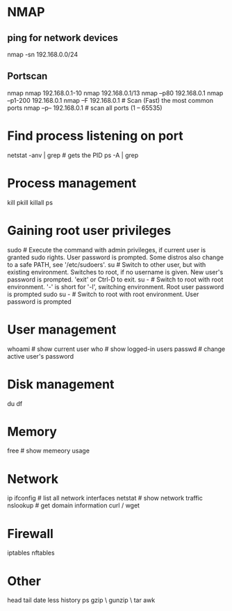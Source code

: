 # NMAP
## ping for network devices
nmap -sn 192.168.0.0/24

## Portscan
nmap <url>
nmap 192.168.0.1-10
nmap 192.168.0.1/13
nmap –p80 192.168.0.1
nmap –p1-200 192.168.0.1
nmap –F 192.168.0.1  # Scan (Fast) the most common ports
nmap –p– 192.168.0.1  # scan all ports (1 – 65535)

# Find process listening on port
netstat -anv | grep <port>  # gets the PID
ps -A | grep <pid>

# Process management
kill <pid>
pkill <pname>
killall
ps

# Gaining root user privileges
sudo <command>  # Execute the command with admin privileges, if current user is granted sudo rights. User password is prompted. Some distros also change to a safe PATH, see '/etc/sudoers'.
su <username>  # Switch to other user, but with existing environment. Switches to root, if no username is given. New user's password is prompted. 'exit' or Ctrl-D to exit.
su -  # Switch to root with root environment. '-' is short for '-l', switching environment. Root user password is prompted
sudo su -  # Switch to root with root environment. User password is prompted

# User management
whoami  # show current user
who  # show logged-in users
passwd  # change active user's password

# Disk management
du
df

# Memory
free  # show memeory usage

# Network
ip
ifconfig  # list all network interfaces
netstat  # show network traffic
nslookup <domain>  # get domain information
curl / wget

# Firewall
iptables
nftables

# Other
head
tail
date
less
history
ps
gzip \ gunzip \ tar
awk
